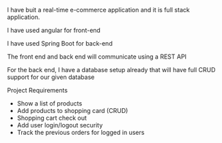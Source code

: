 I have buit a real-time e-commerce application and it is full stack application.

I have used angular for front-end

I have used Spring Boot for back-end

The front end and back end will communicate using a REST API

For the back end, I have a database setup already that will have full CRUD support for our given database

Project Requirements

-	Show a list of products
-	Add products to shopping card (CRUD)
-	Shopping cart check out
-	Add user login/logout security
-	Track the previous orders for logged in users

